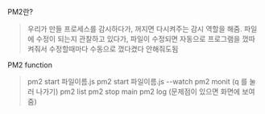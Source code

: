 PM2란?

> 우리가 만들 프로세스를 감시하다가, 꺼지면 다시켜주는 감시 역할을 해줌.
> 파일에 수정이 되는지 관찰하고 있다가, 파일이 수정되면 자동으로 프로그램을 껐따 켜줘서
> 수정할때마다 수동으로 껐다켰다 안해줘도됨

PM2 function

> pm2 start 파일이름.js
> pm2 start 파일이름.js --watch
> pm2 monit (q 를 눌러 나가기)
> pm2 list
> pm2 stop main
> pm2 log (문제점이 있으면 화면에 보여줌)
